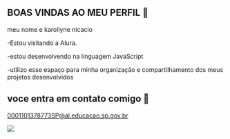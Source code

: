 ## BOAS VINDAS AO MEU PERFIL 💓 

meu nome e karollyne nicacio


-Estou visitando a Alura.

-estou desenvolvendo na linguagem JavaScript

-utilizo esse espaço para minha organização e compartilhamento dos meus projetos desenvolvidos


## voce entra em contato comigo 💌


0001101378773SP@al.educacao.sp.gov.br

![](https://media1.tenor.com/m/yD4tDzW1xZMAAAAC/i-wanna-kiss-you-all-the-time.gif)
